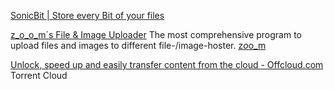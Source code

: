 
[SonicBit | Store every Bit of your files](https://www.sonicbit.net/)

[z_o_o_m´s File & Image Uploader](https://z-o-o-m.eu/)
The most comprehensive program to upload files and images to different file-/image-hoster.
[z*o*o_m](https://z-o-o-m.eu/index.php)

[Unlock, speed up and easily transfer content from the cloud - Offcloud.com](https://offcloud.com/)
Torrent Cloud
